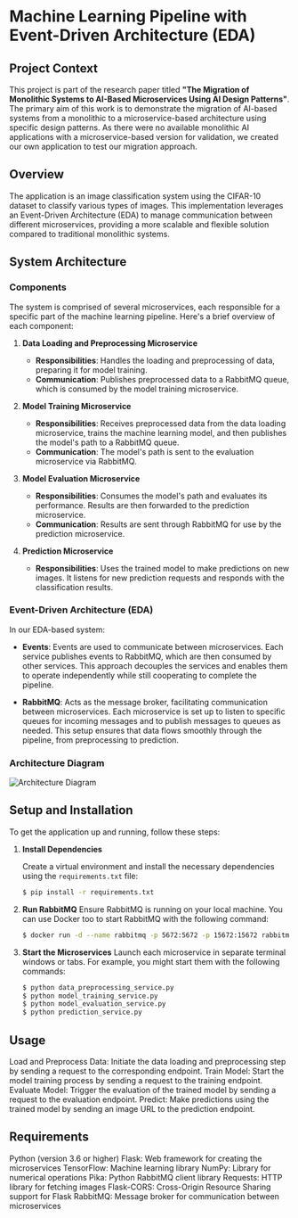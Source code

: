 # Machine Learning Pipeline with Event-Driven Architecture (EDA)

## Project Context

This project is part of the research paper titled **"The Migration of Monolithic Systems to AI-Based Microservices Using AI Design Patterns"**. The primary aim of this work is to demonstrate the migration of AI-based systems from a monolithic to a microservice-based architecture using specific design patterns. As there were no available monolithic AI applications with a microservice-based version for validation, we created our own application to test our migration approach.

## Overview

The application is an image classification system using the CIFAR-10 dataset to classify various types of images. This implementation leverages an Event-Driven Architecture (EDA) to manage communication between different microservices, providing a more scalable and flexible solution compared to traditional monolithic systems.

## System Architecture

### Components

The system is comprised of several microservices, each responsible for a specific part of the machine learning pipeline. Here's a brief overview of each component:

1. **Data Loading and Preprocessing Microservice**
   - **Responsibilities**: Handles the loading and preprocessing of data, preparing it for model training.
   - **Communication**: Publishes preprocessed data to a RabbitMQ queue, which is consumed by the model training microservice.

2. **Model Training Microservice**
   - **Responsibilities**: Receives preprocessed data from the data loading microservice, trains the machine learning model, and then publishes the model's path to a RabbitMQ queue.
   - **Communication**: The model's path is sent to the evaluation microservice via RabbitMQ.

3. **Model Evaluation Microservice**
   - **Responsibilities**: Consumes the model's path and evaluates its performance. Results are then forwarded to the prediction microservice.
   - **Communication**: Results are sent through RabbitMQ for use by the prediction microservice.

4. **Prediction Microservice**
   - **Responsibilities**: Uses the trained model to make predictions on new images. It listens for new prediction requests and responds with the classification results.

### Event-Driven Architecture (EDA)

In our EDA-based system:

- **Events**: Events are used to communicate between microservices. Each service publishes events to RabbitMQ, which are then consumed by other services. This approach decouples the services and enables them to operate independently while still cooperating to complete the pipeline.

- **RabbitMQ**: Acts as the message broker, facilitating communication between microservices. Each microservice is set up to listen to specific queues for incoming messages and to publish messages to queues as needed. This setup ensures that data flows smoothly through the pipeline, from preprocessing to prediction.

### Architecture Diagram

![Architecture Diagram](static/MLPipelinemono.png)

## Setup and Installation

To get the application up and running, follow these steps:

1. **Install Dependencies**

   Create a virtual environment and install the necessary dependencies using the `requirements.txt` file:

   ```bash
   $ pip install -r requirements.txt
    ```

2. **Run RabbitMQ**
Ensure RabbitMQ is running on your local machine. You can use Docker too to start RabbitMQ with the following command:

    ```bash
    $ docker run -d --name rabbitmq -p 5672:5672 -p 15672:15672 rabbitmq:management
    ```

3. **Start the Microservices**
Launch each microservice in separate terminal windows or tabs. For example, you might start them with the following commands:

    ```bash
    $ python data_preprocessing_service.py
    $ python model_training_service.py
    $ python model_evaluation_service.py
    $ python prediction_service.py
    ```

## Usage
Load and Preprocess Data: Initiate the data loading and preprocessing step by sending a request to the corresponding endpoint.
Train Model: Start the model training process by sending a request to the training endpoint.
Evaluate Model: Trigger the evaluation of the trained model by sending a request to the evaluation endpoint.
Predict: Make predictions using the trained model by sending an image URL to the prediction endpoint.

## Requirements
Python (version 3.6 or higher)
Flask: Web framework for creating the microservices
TensorFlow: Machine learning library
NumPy: Library for numerical operations
Pika: Python RabbitMQ client library
Requests: HTTP library for fetching images
Flask-CORS: Cross-Origin Resource Sharing support for Flask
RabbitMQ: Message broker for communication between microservices
